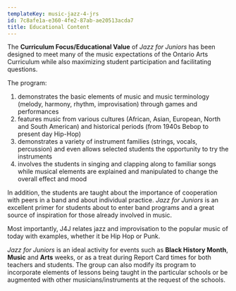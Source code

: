```yaml
---
templateKey: music-jazz-4-jrs
id: 7c8afe1a-e360-4fe2-87ab-ae20513acda7
title: Educational Content
---
```

The **Curriculum Focus/Educational Value** of *Jazz for Juniors* has been designed to meet many of the music expectations of the Ontario Arts Curriculum while also maximizing student participation and facilitating questions.

The program:

1. demonstrates the basic elements of music and music terminology (melody, harmony, rhythm, improvisation) through games and performances
2. features music from various cultures (African, Asian, European, North and South American) and historical periods (from 1940s Bebop to present day Hip-Hop)
3. demonstrates a variety of instrument families (strings, vocals, percussion) and even allows selected students the opportunity to try the instruments
4. involves the students in singing and clapping along to familiar songs while musical elements are explained and manipulated to change the overall effect and mood
 
In addition, the students are taught about the importance of cooperation with peers in a band and about individual practice. *Jazz for Juniors* is an excellent primer for students about to enter band programs and a great source of inspiration for those already involved in music.

Most importantly, J4J relates jazz and improvisation to the popular music of today with examples, whether it be Hip Hop or Punk.

*Jazz for Juniors* is an ideal activity for events such as **Black History Month**, **Music** and **Arts** weeks, or as a treat during Report Card times for both teachers and students. The group can also modify its program to incorporate elements of lessons being taught in the particular schools or be augmented with other musicians/instruments at the request of the schools.